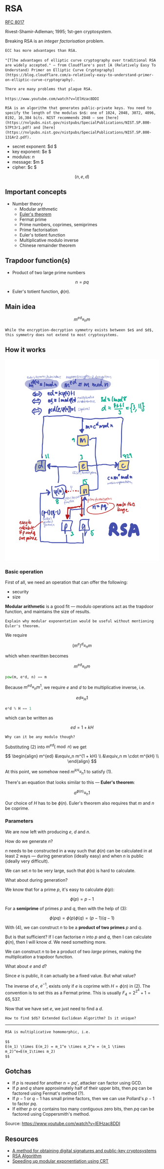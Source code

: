 # RSA

[RFC 8017](https://datatracker.ietf.org/doc/html/rfc8017)

Rivest-Shamir-Adleman; 1995; 1st-gen cryptosystem.

Breaking RSA is an _integer factorisation_ problem.

```admonish warning title="Prefer ECC to RSA"
ECC has more advantages than RSA.

"[T]he advantages of elliptic curve cryptography over traditional RSA are widely accepted." — from Cloudflare's post [A (Relatively Easy To Understand) Primer on Elliptic Curve Cryptography](https://blog.cloudflare.com/a-relatively-easy-to-understand-primer-on-elliptic-curve-cryptography).
```

```admonish warning
There are many problems that plague RSA.

https://www.youtube.com/watch?v=lElHzac8DDI
```

~~~admonish warning title="Minimum 2048 bits"
RSA is an algorithm that generates public-private keys. You need to specify the length of the modulus $n$: one of 1024, 2048, 3072, 4096, 8192, 16,384 bits. NIST recommends 2048 — see [here](https://nvlpubs.nist.gov/nistpubs/SpecialPublications/NIST.SP.800-57Pt3r1.pdf) and [here](https://nvlpubs.nist.gov/nistpubs/SpecialPublications/NIST.SP.800-131Ar2.pdf).
~~~

- secret exponent: $d $
- key exponent: $e $
- modulus: $n$
- message: $m $
- cipher: $c $

$$
(n, e, d)
$$

## Important concepts

* Number theory
  * Modular arithmetic
  * [Euler's theorem](https://en.wikipedia.org/wiki/Euler%27s_theorem)
  * Fermat prime
  * Prime numbers, coprimes, semiprimes
  * Prime factorisation
  * Euler's totient function
  * Multiplicative modulo inverse
  * Chinese remainder theorem

## Trapdoor function(s)

* Product of two large prime numbers

$$
n = pq
$$

* Euler's totient function, $\phi(n)$.

## Main idea

$$
m^{ed} \equiv_n m
$$

```admonish note
While the encryption-decryption symmetry exists between $e$ and $d$, this symmetry does not extend to most cryptosystems.
```

## How it works

![How RSA works](rsa.png)

### Basic operation

First of all, we need an operation that can offer the following:
* security
* size

**Modular arithmetic** is a good fit — modulo operations act as the trapdoor function, and maintains the size of results.

```admonish note
Explain why modular exponentation would be useful without mentioning Euler's theorem.
```

We require

$$
(m^e)^d \equiv_n m
$$

which when rewritten becomes

$$
\begin{equation} \tag{1}
    m^{ed} \equiv_n m
\end{equation}
$$

```python
pow(m, e*d, n) == m
```

Because $m^{ed} \equiv_n m^1$, we require $e$ and $d$ to be multiplicative inverse, i.e. 

$$
ed \equiv_H 1
$$

```python
e*d % H == 1
```

which can be written as

$$
\begin{equation} \tag{2}
    ed = 1 + kH
\end{equation}
$$

```admonish question
Why can it be any modulo though?
```

Substituting $(2)$ into $m^{ed} (\bmod n)$ we get

$$
\begin{align}
m^{ed} &\equiv_n m^{1 + kH} \\
       &\equiv_n m \cdot m^{kH} \\
\end{align}
$$

At this point, we somehow need $m^{kH} \equiv_n 1$ to satisfy $(1)$.

There's an equation that looks similar to this — **Euler's theorem**:

$$
a^{\phi(n)} \equiv_n 1
$$

Our choice of $H$ has to be $\phi(n)$. Euler's theorem also requires that $m$ and $n$ be coprime.

### Parameters

We are now left with producing $e$, $d$ and $n$.

How do we generate $n$?

$n$ needs to be constructed in a way such that $\phi(n)$ can be calculated in at least 2 ways — during generation (ideally easy) and when $n$ is public (ideally very difficult).

We can set $n$ to be very large, such that $\phi(n)$ is hard to calculate.

What about during generation?

We know that for a prime $p$, it's easy to calculate $\phi(p)$:

$$
\begin{equation} \tag{3}
    \phi(p) = p-1
\end{equation}
$$

For a **semiprime** of primes $p$ and $q$, then with the help of $(3)$:

$$
\begin{equation} \tag{4}
    \phi(pq) = \phi(p)\phi(q) = (p-1)(q-1)
\end{equation}
$$

With $(4)$, we can construct $n$ to be a **product of two primes** $p$ and $q$.

But is that sufficient? If I can factorise $n$ into $p$ and $q$, then I can calculate $\phi(n)$, then I will know $d$. We need something more.

We can construct $n$ to be a product of two _large_ primes, making the multiplication a trapdoor function.

What about $e$ and $d$?

Since $e$ is public, it can actually be a fixed value. But what value?

The inverse of $e$, $e^{-1}$, exists only if $e$ is coprime with $H = \phi(n)$ in $(2)$. The convention is to set this as a Fermat prime. This is usually $F_4 = 2^{2^4} + 1 = 65,537$.

Now that we have set $e$, we just need to find a $d$.

```admonish question
How to find $d$? Extended Euclidean Algorithm? Is it unique?
```

---

```admonish info title="Homomorphism"
RSA is multiplicative homomorphic, i.e.

$$
E(m_1) \times E(m_2) = m_1^e \times m_2^e = (m_1 \times m_2)^e=E(m_1\times m_2)
$$
```

## Gotchas

* If $p$ is reused for another $n = pq'$, attacker can factor using GCD.
* If $p$ and $q$ share approximately half of their upper bits, then $pq$ can be factored using Fermat's method (?).
* If $p-1$ or $q-1$ has small prime factors, then we can use Pollard's $p-1$ to factor $pq$.
* If either $p$ or $q$ contains too many contiguous zero bits, then $pq$ can be factored using Coppersmith's method.

Source: https://www.youtube.com/watch?v=lElHzac8DDI

## Resources

* [A method for obtaining digital signatures and public-key cryptosystems](https://dl.acm.org/doi/10.1145/359340.359342)
* [RSA Algorithm](https://leimao.github.io/article/RSA-Algorithm/)
* [Speeding up modular exponentiation using CRT](https://exploringnumbertheory.wordpress.com/2015/11/16/speeding-up-modular-exponentiation-using-crt/)
